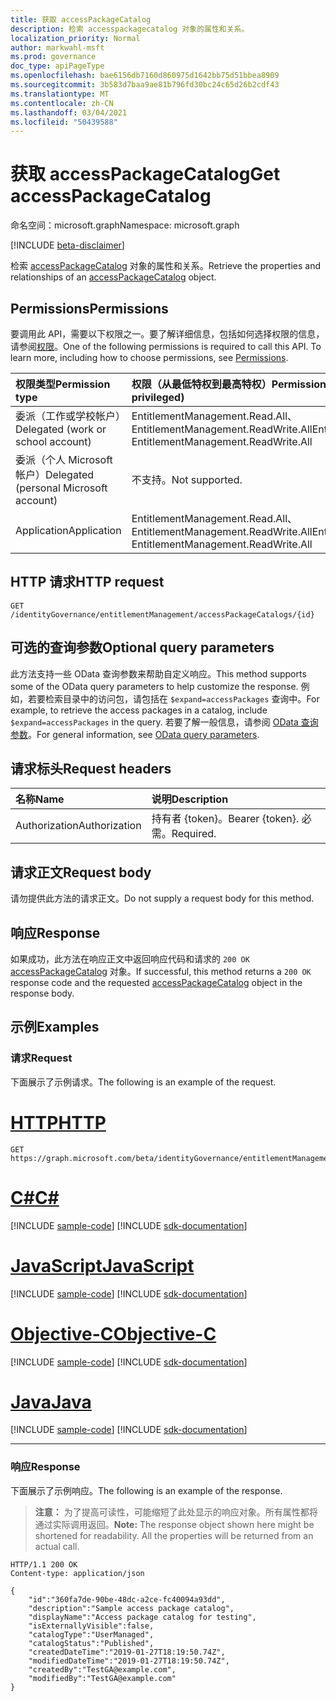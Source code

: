 ```yaml
---
title: 获取 accessPackageCatalog
description: 检索 accesspackagecatalog 对象的属性和关系。
localization_priority: Normal
author: markwahl-msft
ms.prod: governance
doc_type: apiPageType
ms.openlocfilehash: bae6156db7160d860975d1642bb75d51bbea8909
ms.sourcegitcommit: 3b583d7baa9ae81b796fd30bc24c65d26b2cdf43
ms.translationtype: MT
ms.contentlocale: zh-CN
ms.lasthandoff: 03/04/2021
ms.locfileid: "50439588"
---
```

# <a name="get-accesspackagecatalog"></a><span data-ttu-id="df65e-103">获取 accessPackageCatalog</span><span class="sxs-lookup"><span data-stu-id="df65e-103">Get accessPackageCatalog</span></span>

<span data-ttu-id="df65e-104">命名空间：microsoft.graph</span><span class="sxs-lookup"><span data-stu-id="df65e-104">Namespace: microsoft.graph</span></span>

[!INCLUDE [beta-disclaimer](../../includes/beta-disclaimer.md)]

<span data-ttu-id="df65e-105">检索 [accessPackageCatalog](../resources/accesspackagecatalog.md) 对象的属性和关系。</span><span class="sxs-lookup"><span data-stu-id="df65e-105">Retrieve the properties and relationships of an [accessPackageCatalog](../resources/accesspackagecatalog.md) object.</span></span>

## <a name="permissions"></a><span data-ttu-id="df65e-106">Permissions</span><span class="sxs-lookup"><span data-stu-id="df65e-106">Permissions</span></span>

<span data-ttu-id="df65e-p101">要调用此 API，需要以下权限之一。要了解详细信息，包括如何选择权限的信息，请参阅[权限](/graph/permissions-reference)。</span><span class="sxs-lookup"><span data-stu-id="df65e-p101">One of the following permissions is required to call this API. To learn more, including how to choose permissions, see [Permissions](/graph/permissions-reference).</span></span>

| <span data-ttu-id="df65e-109">权限类型</span><span class="sxs-lookup"><span data-stu-id="df65e-109">Permission type</span></span>                        | <span data-ttu-id="df65e-110">权限（从最低特权到最高特权）</span><span class="sxs-lookup"><span data-stu-id="df65e-110">Permissions (from least to most privileged)</span></span> |
|:---------------------------------------|:--------------------------------------------|
| <span data-ttu-id="df65e-111">委派（工作或学校帐户）</span><span class="sxs-lookup"><span data-stu-id="df65e-111">Delegated (work or school account)</span></span>     | <span data-ttu-id="df65e-112">EntitlementManagement.Read.All、EntitlementManagement.ReadWrite.All</span><span class="sxs-lookup"><span data-stu-id="df65e-112">EntitlementManagement.Read.All, EntitlementManagement.ReadWrite.All</span></span> |
| <span data-ttu-id="df65e-113">委派（个人 Microsoft 帐户）</span><span class="sxs-lookup"><span data-stu-id="df65e-113">Delegated (personal Microsoft account)</span></span> | <span data-ttu-id="df65e-114">不支持。</span><span class="sxs-lookup"><span data-stu-id="df65e-114">Not supported.</span></span> |
| <span data-ttu-id="df65e-115">Application</span><span class="sxs-lookup"><span data-stu-id="df65e-115">Application</span></span>                            | <span data-ttu-id="df65e-116">EntitlementManagement.Read.All、EntitlementManagement.ReadWrite.All</span><span class="sxs-lookup"><span data-stu-id="df65e-116">EntitlementManagement.Read.All, EntitlementManagement.ReadWrite.All</span></span> |

## <a name="http-request"></a><span data-ttu-id="df65e-117">HTTP 请求</span><span class="sxs-lookup"><span data-stu-id="df65e-117">HTTP request</span></span>

<!-- { "blockType": "ignored" } -->

```http
GET /identityGovernance/entitlementManagement/accessPackageCatalogs/{id}
```

## <a name="optional-query-parameters"></a><span data-ttu-id="df65e-118">可选的查询参数</span><span class="sxs-lookup"><span data-stu-id="df65e-118">Optional query parameters</span></span>

<span data-ttu-id="df65e-119">此方法支持一些 OData 查询参数来帮助自定义响应。</span><span class="sxs-lookup"><span data-stu-id="df65e-119">This method supports some of the OData query parameters to help customize the response.</span></span> <span data-ttu-id="df65e-120">例如，若要检索目录中的访问包，请包括在 `$expand=accessPackages` 查询中。</span><span class="sxs-lookup"><span data-stu-id="df65e-120">For example, to retrieve the access packages in a catalog, include `$expand=accessPackages` in the query.</span></span> <span data-ttu-id="df65e-121">若要了解一般信息，请参阅 [OData 查询参数](/graph/query-parameters)。</span><span class="sxs-lookup"><span data-stu-id="df65e-121">For general information, see [OData query parameters](/graph/query-parameters).</span></span>

## <a name="request-headers"></a><span data-ttu-id="df65e-122">请求标头</span><span class="sxs-lookup"><span data-stu-id="df65e-122">Request headers</span></span>

| <span data-ttu-id="df65e-123">名称</span><span class="sxs-lookup"><span data-stu-id="df65e-123">Name</span></span>      |<span data-ttu-id="df65e-124">说明</span><span class="sxs-lookup"><span data-stu-id="df65e-124">Description</span></span>|
|:----------|:----------|
| <span data-ttu-id="df65e-125">Authorization</span><span class="sxs-lookup"><span data-stu-id="df65e-125">Authorization</span></span> | <span data-ttu-id="df65e-126">持有者 \{token\}。</span><span class="sxs-lookup"><span data-stu-id="df65e-126">Bearer \{token\}.</span></span> <span data-ttu-id="df65e-127">必需。</span><span class="sxs-lookup"><span data-stu-id="df65e-127">Required.</span></span> |

## <a name="request-body"></a><span data-ttu-id="df65e-128">请求正文</span><span class="sxs-lookup"><span data-stu-id="df65e-128">Request body</span></span>

<span data-ttu-id="df65e-129">请勿提供此方法的请求正文。</span><span class="sxs-lookup"><span data-stu-id="df65e-129">Do not supply a request body for this method.</span></span>

## <a name="response"></a><span data-ttu-id="df65e-130">响应</span><span class="sxs-lookup"><span data-stu-id="df65e-130">Response</span></span>

<span data-ttu-id="df65e-131">如果成功，此方法在响应正文中返回响应代码和请求的 `200 OK` [accessPackageCatalog](../resources/accesspackagecatalog.md) 对象。</span><span class="sxs-lookup"><span data-stu-id="df65e-131">If successful, this method returns a `200 OK` response code and the requested [accessPackageCatalog](../resources/accesspackagecatalog.md) object in the response body.</span></span>

## <a name="examples"></a><span data-ttu-id="df65e-132">示例</span><span class="sxs-lookup"><span data-stu-id="df65e-132">Examples</span></span>

### <a name="request"></a><span data-ttu-id="df65e-133">请求</span><span class="sxs-lookup"><span data-stu-id="df65e-133">Request</span></span>

<span data-ttu-id="df65e-134">下面展示了示例请求。</span><span class="sxs-lookup"><span data-stu-id="df65e-134">The following is an example of the request.</span></span>

# <a name="http"></a>[<span data-ttu-id="df65e-135">HTTP</span><span class="sxs-lookup"><span data-stu-id="df65e-135">HTTP</span></span>](#tab/http)
<!-- {
  "blockType": "request",
  "name": "get_accesspackagecatalog"
}-->

```msgraph-interactive
GET https://graph.microsoft.com/beta/identityGovernance/entitlementManagement/accessPackageCatalogs/{id}
```
# <a name="c"></a>[<span data-ttu-id="df65e-136">C#</span><span class="sxs-lookup"><span data-stu-id="df65e-136">C#</span></span>](#tab/csharp)
[!INCLUDE [sample-code](../includes/snippets/csharp/get-accesspackagecatalog-csharp-snippets.md)]
[!INCLUDE [sdk-documentation](../includes/snippets/snippets-sdk-documentation-link.md)]

# <a name="javascript"></a>[<span data-ttu-id="df65e-137">JavaScript</span><span class="sxs-lookup"><span data-stu-id="df65e-137">JavaScript</span></span>](#tab/javascript)
[!INCLUDE [sample-code](../includes/snippets/javascript/get-accesspackagecatalog-javascript-snippets.md)]
[!INCLUDE [sdk-documentation](../includes/snippets/snippets-sdk-documentation-link.md)]

# <a name="objective-c"></a>[<span data-ttu-id="df65e-138">Objective-C</span><span class="sxs-lookup"><span data-stu-id="df65e-138">Objective-C</span></span>](#tab/objc)
[!INCLUDE [sample-code](../includes/snippets/objc/get-accesspackagecatalog-objc-snippets.md)]
[!INCLUDE [sdk-documentation](../includes/snippets/snippets-sdk-documentation-link.md)]

# <a name="java"></a>[<span data-ttu-id="df65e-139">Java</span><span class="sxs-lookup"><span data-stu-id="df65e-139">Java</span></span>](#tab/java)
[!INCLUDE [sample-code](../includes/snippets/java/get-accesspackagecatalog-java-snippets.md)]
[!INCLUDE [sdk-documentation](../includes/snippets/snippets-sdk-documentation-link.md)]

---


### <a name="response"></a><span data-ttu-id="df65e-140">响应</span><span class="sxs-lookup"><span data-stu-id="df65e-140">Response</span></span>

<span data-ttu-id="df65e-141">下面展示了示例响应。</span><span class="sxs-lookup"><span data-stu-id="df65e-141">The following is an example of the response.</span></span>

> <span data-ttu-id="df65e-p104">**注意：** 为了提高可读性，可能缩短了此处显示的响应对象。所有属性都将通过实际调用返回。</span><span class="sxs-lookup"><span data-stu-id="df65e-p104">**Note:** The response object shown here might be shortened for readability. All the properties will be returned from an actual call.</span></span>

<!-- {
  "blockType": "response",
  "truncated": true,
  "@odata.type": "microsoft.graph.accessPackageCatalog"
} -->

```http
HTTP/1.1 200 OK
Content-type: application/json

{
    "id":"360fa7de-90be-48dc-a2ce-fc40094a93dd",
    "description":"Sample access package catalog",
    "displayName":"Access package catalog for testing",
    "isExternallyVisible":false,
    "catalogType":"UserManaged",
    "catalogStatus":"Published",
    "createdDateTime":"2019-01-27T18:19:50.74Z",
    "modifiedDateTime":"2019-01-27T18:19:50.74Z",
    "createdBy":"TestGA@example.com",
    "modifiedBy":"TestGA@example.com"
}
```

<!-- uuid: 16cd6b66-4b1a-43a1-adaf-3a886856ed98
2019-02-04 14:57:30 UTC -->
<!-- {
  "type": "#page.annotation",
  "description": "Get accessPackageCatalog",
  "keywords": "",
  "section": "documentation",
  "tocPath": ""
}-->


